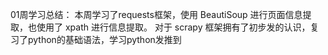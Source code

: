 01周学习总结：
本周学习了requests框架，使用 BeautiSoup 进行页面信息提取，也使用了 xpath 进行信息提取。
对于 scrapy 框架拥有了初步发的认识，复习了python的基础语法，学习python发推到